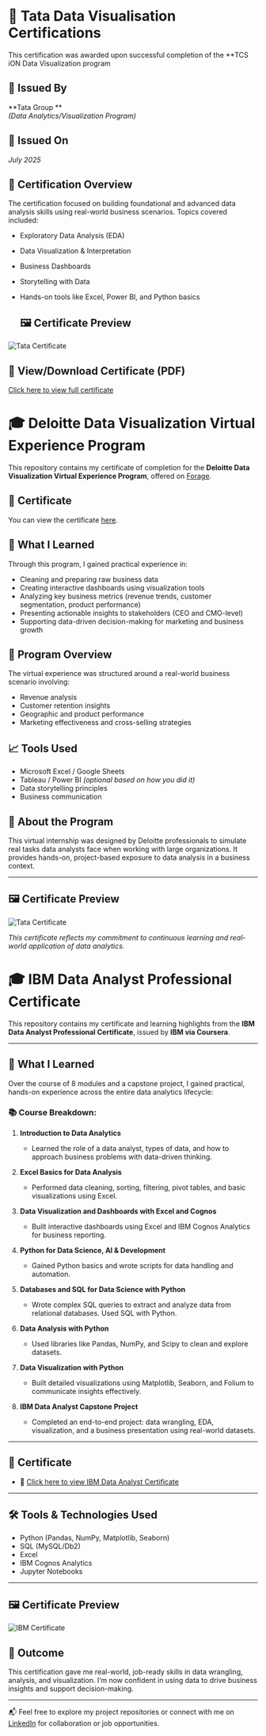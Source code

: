 # 📜 Tata Data Visualisation Certifications
This certification was awarded upon successful completion of the **TCS iON Data Visualization program
## 🏢 Issued By
**Tata Group **  
*(Data Analytics/Visualization Program)*

## 📅 Issued On
*July 2025*  

## 🧠 Certification Overview
The certification focused on building foundational and advanced data analysis skills using real-world business scenarios. Topics covered included:

- Exploratory Data Analysis (EDA)
- Data Visualization & Interpretation
- Business Dashboards
- Storytelling with Data
- Hands-on tools like Excel, Power BI, and Python basics

  ## 🖼️ Certificate Preview

![Tata Certificate](https://github.com/SREEJITA1904/Certifications/raw/main/Screenshot%20(102).png)


## 📎 View/Download Certificate (PDF)

[Click here to view full certificate](https://github.com/SREEJITA1904/Certifications/raw/main/TATA%20DATA%20VISUALIZATION%20certificate)



# 🎓 Deloitte Data Visualization Virtual Experience Program

This repository contains my certificate of completion for the **Deloitte Data Visualization Virtual Experience Program**, offered on [Forage](https://www.theforage.com/).

## 📜 Certificate

You can view the certificate [here](https://github.com/SREEJITA1904/Certifications/raw/main/DELLOITE%20certificate.docx).  


## 🧠 What I Learned

Through this program, I gained practical experience in:
- Cleaning and preparing raw business data
- Creating interactive dashboards using visualization tools
- Analyzing key business metrics (revenue trends, customer segmentation, product performance)
- Presenting actionable insights to stakeholders (CEO and CMO-level)
- Supporting data-driven decision-making for marketing and business growth

## 💼 Program Overview

The virtual experience was structured around a real-world business scenario involving:
- Revenue analysis
- Customer retention insights
- Geographic and product performance
- Marketing effectiveness and cross-selling strategies

## 📈 Tools Used
- Microsoft Excel / Google Sheets  
- Tableau / Power BI *(optional based on how you did it)*  
- Data storytelling principles  
- Business communication

## 🔗 About the Program

This virtual internship was designed by Deloitte professionals to simulate real tasks data analysts face when working with large organizations. It provides hands-on, project-based exposure to data analysis in a business context.

---

 ## 🖼️ Certificate Preview

![Tata Certificate](https://github.com/SREEJITA1904/Certifications/raw/main/Screenshot%20(102).png)

*This certificate reflects my commitment to continuous learning and real-world application of data analytics.*




# 🎓 IBM Data Analyst Professional Certificate

This repository contains my certificate and learning highlights from the **IBM Data Analyst Professional Certificate**, issued by **IBM via Coursera**.

---

## 🧠 What I Learned

Over the course of 8 modules and a capstone project, I gained practical, hands-on experience across the entire data analytics lifecycle:

### 📚 Course Breakdown:

1. **Introduction to Data Analytics**  
   - Learned the role of a data analyst, types of data, and how to approach business problems with data-driven thinking.

2. **Excel Basics for Data Analysis**  
   - Performed data cleaning, sorting, filtering, pivot tables, and basic visualizations using Excel.

3. **Data Visualization and Dashboards with Excel and Cognos**  
   - Built interactive dashboards using Excel and IBM Cognos Analytics for business reporting.

4. **Python for Data Science, AI & Development**  
   - Gained Python basics and wrote scripts for data handling and automation.

5. **Databases and SQL for Data Science with Python**  
   - Wrote complex SQL queries to extract and analyze data from relational databases. Used SQL with Python.

6. **Data Analysis with Python**  
   - Used libraries like Pandas, NumPy, and Scipy to clean and explore datasets.

7. **Data Visualization with Python**  
   - Built detailed visualizations using Matplotlib, Seaborn, and Folium to communicate insights effectively.

8. **IBM Data Analyst Capstone Project**  
   - Completed an end-to-end project: data wrangling, EDA, visualization, and a business presentation using real-world datasets.

---

## 📜 Certificate

- 📎 [Click here to view IBM Data Analyst Certificate](https://github.com/SREEJITA1904/Certifications/raw/main/IBM%20PROF%20CERTIFICATE.pdf)

---

## 🛠 Tools & Technologies Used
- Python (Pandas, NumPy, Matplotlib, Seaborn)
- SQL (MySQL/Db2)
- Excel
- IBM Cognos Analytics
- Jupyter Notebooks

---


## 🖼️ Certificate Preview

![IBM Certificate](https://github.com/SREEJITA1904/Certifications/raw/main/IBM.png)

## 💼 Outcome

This certification gave me real-world, job-ready skills in data wrangling, analysis, and visualization. I’m now confident in using data to drive business insights and support decision-making.

---

📬 Feel free to explore my project repositories or connect with me on [LinkedIn](https://www.linkedin.com/in/sreejitaguha-dataanalyst/) for collaboration or job opportunities.





